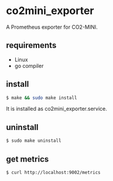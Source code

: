 # co2mini_exporter

A Prometheus exporter for CO2-MINI.

## requirements

* Linux
* go compiler

## install

```bash
$ make && sudo make install
```

It is installed as co2mini_exporter.service.

## uninstall

```bash
$ sudo make uninstall
```

## get metrics

```bash
$ curl http://localhost:9002/metrics
```
